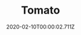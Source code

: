 ---
templateKey: blog-post
title: Tomato
type: vegetable
description: Rich and slightly tangy, the Tomato has a wide variety of culinary uses
featuredpost: false
date: 2020-02-10T00:00:02.711Z
featuredimage: /img/Tomato.png
sellPrice: 60
tags:
  - Summer
  - edible
  - flower
  - Bruschetta
  - Eggplant
  - Parmesan
  - Fish Stew
  - Pizza
  - Spaghetti
  - Vegetable Medley
  - Summer Crops Bundle
---